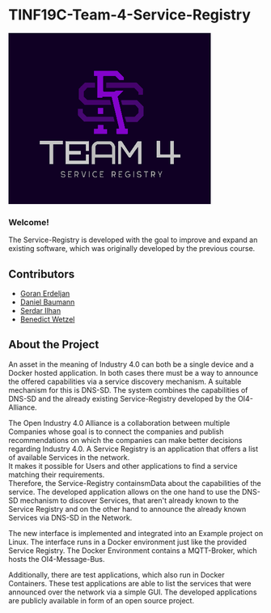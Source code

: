 # TINF19C-Team-4-Service-Registry

![Logo](https://github.com/GoranErdeljan/TINF19C-Team-4-Service-Registry/blob/master/Assets/Pictures/Logo.png)

### Welcome!

The Service-Registry is developed with the goal to improve and expand an existing software, which was originally developed by the previous course. 

## Contributors
- [Goran Erdeljan](https://github.com/GoranErdeljan)
- [Daniel Baumann](https://github.com/DanielErich)
- [Serdar Ilhan](https://github.com/serdarilhan)
- [Benedict Wetzel](https://github.com/wetzelbe) 

## About the Project

An asset in the meaning of Industry 4.0 can both be a single device and a Docker hosted application. 
In both cases there must be a way to announce the offered capabilities via a service discovery mechanism. A suitable mechanism for this is DNS-SD. The system combines the capabilities of DNS-SD and the already existing Service-Registry developed by the OI4-Alliance.

The Open Industry 4.0 Alliance is a collaboration between multiple Companies whose goal is to connect the companies and publish recommendations on which the companies can make better decisions regarding Industry 4.0. A Service Registry is an application that offers a list of available Services in the network.<br>
It makes it possible for Users and other applications to find a service matching their requirements.<br>
Therefore, the Service-Registry containsmData about the capabilities of the service.
The developed application allows on the one hand to use the DNS-SD mechanism to discover Services, that aren't already known to the Service Registry and on the other hand to announce the already known Services via DNS-SD in the Network.<br>

The new interface is implemented and integrated into an Example project on Linux. The interface runs in a Docker environment just like the provided Service Registry. The Docker Environment contains a MQTT-Broker, which hosts the OI4-Message-Bus.

Additionally, there are test applications, which also run in Docker Containers. These test applications are able to list the services that were announced over the network via a simple GUI. The developed applications are publicly available in form of an open source project.

